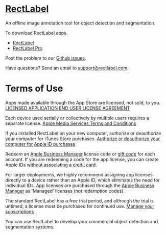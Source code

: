 # [RectLabel](https://rectlabel.com)
An offline image annotation tool for object detection and segmentation.

To download RectLabel apps.
- [RectLabel](https://apps.apple.com/app/id1210181730)
- [RectLabel Pro](https://apps.apple.com/app/id1490990105)

Post the problem to our [Github issues](https://github.com/ryouchinsa/Rectlabel-support/issues).

Have questions? Send an email to support@rectlabel.com.

# Terms of Use
Apps made available through the App Store are licensed, not sold, to you. 
[LICENSED APPLICATION END USER LICENSE AGREEMENT](https://www.apple.com/legal/internet-services/itunes/dev/stdeula/)

Each device used serially or collectively by multiple users requires a separate license.
[Apple Media Services Terms and Conditions](https://www.apple.com/legal/internet-services/itunes/us/terms.html)

If you installed RectLabel on your new computer, authorize or deauthorize your computer for iTunes Store purchases.
[Authorize or deauthorize your computer for Apple ID purchases](https://support.apple.com/en-us/HT201251)

Redeem an [Apple Business Manager](https://business.apple.com/) license code or [gift code](https://support.apple.com/en-us/118401) for each account. If you are redeeming a code for the app license, you can create Apple IDs [without associating a credit card](https://support.apple.com/en-us/108647?device-type=mac).

For larger deployments, we highly recommend assigning app licenses directly to a device rather than an Apple ID, which eliminates the need for individual IDs. App licenses are purchased through the [Apple Business Manager](https://business.apple.com/) as 'Managed' licenses (not redemption codes).

The standard RectLabel has a free trial period, and although the trial is untimed, a license must be purchased for continued use.
[Manage your subscriptions](https://buy.itunes.apple.com/WebObjects/MZFinance.woa/wa/manageSubscriptions)

You can use RectLabel to develop your commercial object detection and segmentation systems.

